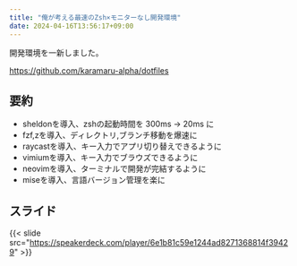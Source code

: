 ```yaml
---
title: "俺が考える最速のZsh×モニターなし開発環境"
date: 2024-04-16T13:56:17+09:00
---
```



開発環境を一新しました。

<!--more-->

https://github.com/karamaru-alpha/dotfiles


## 要約

- sheldonを導入、zshの起動時間を 300ms -> 20ms に
- fzf,zを導入、ディレクトリ,ブランチ移動を爆速に
- raycastを導入、キー入力でアプリ切り替えできるように
- vimiumを導入、キー入力でブラウズできるように
- neovimを導入、ターミナルで開発が完結するように
- miseを導入、言語バージョン管理を楽に

## スライド

{{< slide src="https://speakerdeck.com/player/6e1b81c59e1244ad8271368814f39429" >}}

